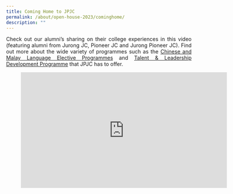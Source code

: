 ```yaml
---
title: Coming Home to JPJC
permalink: /about/open-house-2023/cominghome/
description: ""
---
```



<div align=justify>

<p>
Check out our alumni’s sharing on their college experiences in this video (featuring alumni from Jurong JC, Pioneer JC and Jurong Pioneer JC). Find out more about the wide variety of programmes such as the <a href="/language-elective-programmes/">Chinese and Malay Language Elective Programmes</a> and <a href="/jpjc-experience/co-curriculum/talent-and-leadership/">Talent & Leadership Development Programme</a> that JPJC has to offer.</p>

<figure>
<iframe width="560" height="315" src="https://www.youtube.com/embed/Z6eS5l-msTM" title="YouTube video player" frameborder="0" allow="accelerometer; autoplay; clipboard-write; encrypted-media; gyroscope; picture-in-picture; web-share" allowfullscreen></iframe></figure>
</div>